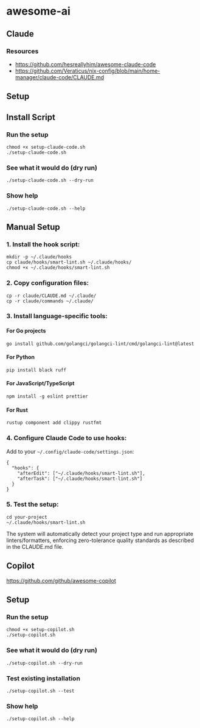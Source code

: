 # awesome-ai


## Claude
### Resources
- https://github.com/hesreallyhim/awesome-claude-code
- https://github.com/Veraticus/nix-config/blob/main/home-manager/claude-code/CLAUDE.md


## Setup
## Install Script
### Run the setup
```
chmod +x setup-claude-code.sh
./setup-claude-code.sh
```

  ### See what it would do (dry run)
  ```
  ./setup-claude-code.sh --dry-run
  ```

  ### Show help
  ```
  ./setup-claude-code.sh --help
  ```


 ## Manual Setup
  ### 1. Install the hook script:
  ```
  mkdir -p ~/.claude/hooks
  cp claude/hooks/smart-lint.sh ~/.claude/hooks/
  chmod +x ~/.claude/hooks/smart-lint.sh
  ```
  ### 2. Copy configuration files:
  ```
  cp -r claude/CLAUDE.md ~/.claude/
  cp -r claude/commands ~/.claude/
  ```

  ### 3. Install language-specific tools:
  #### For Go projects
  ```
  go install github.com/golangci/golangci-lint/cmd/golangci-lint@latest
  ```

  #### For Python 
  ```
  pip install black ruff
  ```

  #### For JavaScript/TypeScript
  ```
  npm install -g eslint prettier
  ```
  
  #### For Rust
  ```
  rustup component add clippy rustfmt
  ```

  ### 4. Configure Claude Code to use hooks:
  Add to your `~/.config/claude-code/settings.json`:
  ```
  {
    "hooks": {
      "afterEdit": ["~/.claude/hooks/smart-lint.sh"],
      "afterTask": ["~/.claude/hooks/smart-lint.sh"]
    }
  }
```
  ### 5. Test the setup:
  ```
  cd your-project
  ~/.claude/hooks/smart-lint.sh
  ```

  The system will automatically detect your project type and run appropriate linters/formatters,
  enforcing zero-tolerance quality standards as described in the CLAUDE.md file.

## Copilot
https://github.com/github/awesome-copilot

## Setup
### Run the setup
```
chmod +x setup-copilot.sh
./setup-copilot.sh
```
  ### See what it would do (dry run)
  ```
  ./setup-copilot.sh --dry-run
  ```

  ### Test existing installation
  ```
  ./setup-copilot.sh --test
  ```

  ### Show help
  ```
  ./setup-copilot.sh --help
  ```
